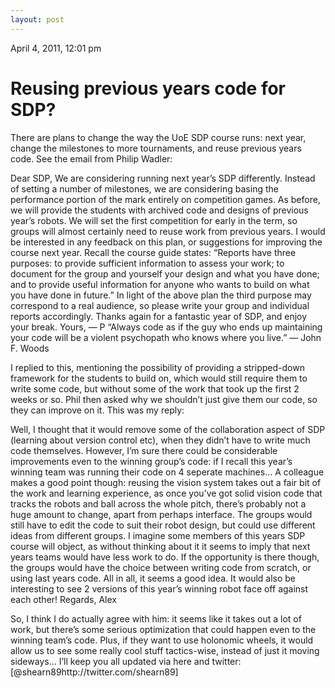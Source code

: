 ```yaml
---
layout: post
---
```











April 4, 2011, 12:01 pm

# Reusing previous years code for SDP? #

There are plans to change the way the UoE SDP course runs: next year, change the milestones to more tournaments, and reuse previous years code. See the email from Philip Wadler:


Dear SDP,
We are considering running next year’s SDP differently.  Instead of
setting a number of milestones, we are considering basing the
performance portion of the mark entirely on competition games.  As
before, we will provide the students with archived code and designs of
previous year’s robots.  We will set the first competition for early
in the term, so groups will almost certainly need to reuse work from
previous years.  I would be interested in any feedback on this plan,
or suggestions for improving the course next year.
Recall the course guide states: “Reports have three purposes: to
provide sufficient information to assess your work; to document for
the group and yourself your design and what you have done; and to
provide useful information for anyone who wants to build on what you
have done in future.”  In light of the above plan the third purpose
may correspond to a real audience, so please write your group and
individual reports accordingly.
Thanks again for a fantastic year of SDP, and enjoy your break.  Yours,  — P
“Always code as if the guy who ends up maintaining your code will be a
violent psychopath who knows where you live.”
— John F. Woods


I replied to this, mentioning the possibility of providing a stripped-down framework for the students to build on, which would still require them to write some code, but without some of the work that took up the first 2 weeks or so. Phil then asked why we shouldn&#8217;t just give them our code, so they can improve on it. This was my reply:

Well, I thought that it would remove some of the collaboration aspect of SDP (learning about version control etc), when they didn’t have to write much code themselves. However, I’m sure there could be considerable improvements even to the winning group’s code: if I recall this year’s winning team was running their code on 4 seperate machines…
A colleague makes a good point though: reusing the vision system takes out a fair bit of the work and learning experience, as once you’ve got solid vision code that tracks the robots and ball across the whole pitch, there’s probably not a huge amount to change, apart from perhaps interface.
The groups would still have to edit the code to suit their robot design, but could use different ideas from different groups. I imagine some members of this years SDP course will object, as without thinking about it it seems to imply that next years teams would have less work to do.
If the opportunity is there though, the groups would have the choice between writing code from scratch, or using last years code. All in all, it seems a good idea. It would also be interesting to see 2 versions of this year’s winning robot face off against each other!
Regards,
Alex


So, I think I do actually agree with him: it seems like it takes out a lot of work, but there&#8217;s some serious optimization that could happen even to the winning team&#8217;s code. Plus, if they want to use holonomic wheels, it would allow us to see some really cool stuff tactics-wise, instead of just it moving sideways&#8230;
I&#8217;ll keep you all updated via here and twitter: [@shearn89http://twitter.com/shearn89]     

